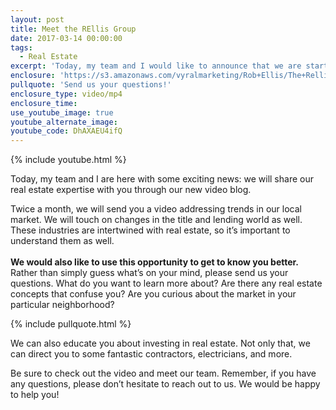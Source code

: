 ```yaml
---
layout: post
title: Meet the REllis Group
date: 2017-03-14 00:00:00
tags:
  - Real Estate
excerpt: 'Today, my team and I would like to announce that we are starting a real estate video blog to share our expertise with all of you.'
enclosure: 'https://s3.amazonaws.com/vyralmarketing/Rob+Ellis/The+Rellis+Group-+Your+New+Resource+for+Real+Estate+News.mp4'
pullquote: 'Send us your questions!'
enclosure_type: video/mp4
enclosure_time:
use_youtube_image: true
youtube_alternate_image:
youtube_code: DhAXAEU4ifQ
---
```



{% include youtube.html %}

Today, my team and I are here with some exciting news: we will share our real estate expertise with you through our new video blog.

Twice a month, we will send you a video addressing trends in our local market. We will touch on changes in the title and lending world as well. These industries are intertwined with real estate, so it’s important to understand them as well.
<br>
<br>**We would also like to use this opportunity to get to know you better.** Rather than simply guess what’s on your mind, please send us your questions. What do you want to learn more about? Are there any real estate concepts that confuse you? Are you curious about the market in your particular neighborhood?

{% include pullquote.html %}

We can also educate you about investing in real estate. Not only that, we can direct you to some fantastic contractors, electricians, and more.

Be sure to check out the video and meet our team. Remember, if you have any questions, please don’t hesitate to reach out to us. We would be happy to help you!